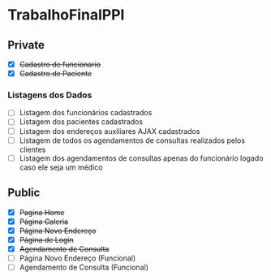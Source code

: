 ﻿# TrabalhoFinalPPI

## Private

- [x] ~~Cadastro de funcionario~~
- [x] ~~Cadastro de Paciente~~

### Listagens dos Dados

- [ ] Listagem dos funcionários cadastrados
- [ ] Listagem dos pacientes cadastrados
- [ ] Listagem dos endereços auxiliares AJAX cadastrados
- [ ] Listagem de todos os agendamentos de consultas realizados pelos clientes
- [ ] Listagem dos agendamentos de consultas apenas do funcionário logado caso ele seja um médico

## Public

- [x] ~~Pagina Home~~
- [x] ~~Página Galeria~~
- [x] ~~Página Novo Endereço~~
- [x] ~~Página de Login~~
- [x] ~~Agendamento de Consulta~~
- [ ] Página Novo Endereço (Funcional)
- [ ] Agendamento de Consulta (Funcional)
